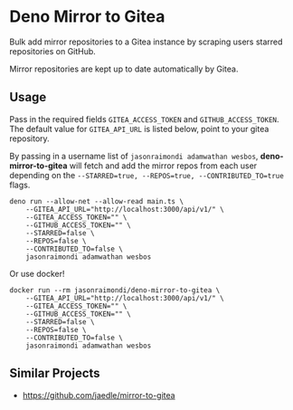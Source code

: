 # Deno Mirror to Gitea

Bulk add mirror repositories to a Gitea instance by scraping users starred repositories on GitHub. 

Mirror repositories are kept up to date automatically by Gitea.

## Usage

Pass in the required fields `GITEA_ACCESS_TOKEN` and `GITHUB_ACCESS_TOKEN`. The default value for `GITEA_API_URL` is listed below, point to your gitea repository.

By passing in a username list of `jasonraimondi adamwathan wesbos`, **deno-mirror-to-gitea** will fetch and add the mirror repos from each user depending on the `--STARRED=true, --REPOS=true, --CONTRIBUTED_TO=true` flags. 

```
deno run --allow-net --allow-read main.ts \
    --GITEA_API_URL="http://localhost:3000/api/v1/" \
    --GITEA_ACCESS_TOKEN="" \
    --GITHUB_ACCESS_TOKEN="" \
    --STARRED=false \
    --REPOS=false \
    --CONTRIBUTED_TO=false \
    jasonraimondi adamwathan wesbos 
```

Or use docker!

```
docker run --rm jasonraimondi/deno-mirror-to-gitea \
    --GITEA_API_URL="http://localhost:3000/api/v1/" \
    --GITEA_ACCESS_TOKEN="" \
    --GITHUB_ACCESS_TOKEN="" \
    --STARRED=false \
    --REPOS=false \
    --CONTRIBUTED_TO=false \
    jasonraimondi adamwathan wesbos
```

## Similar Projects

* https://github.com/jaedle/mirror-to-gitea
